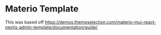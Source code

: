 # Materio Template

This was based off https://demos.themeselection.com/materio-mui-react-nextjs-admin-template/documentation/guide/

